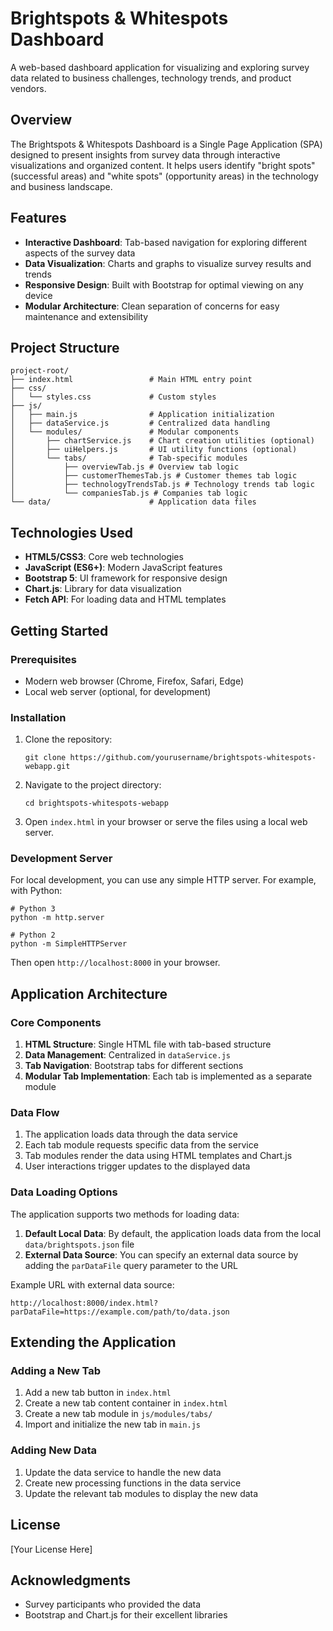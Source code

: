 # Brightspots & Whitespots Dashboard

A web-based dashboard application for visualizing and exploring survey data related to business challenges, technology trends, and product vendors.

## Overview

The Brightspots & Whitespots Dashboard is a Single Page Application (SPA) designed to present insights from survey data through interactive visualizations and organized content. It helps users identify "bright spots" (successful areas) and "white spots" (opportunity areas) in the technology and business landscape.

## Features

- **Interactive Dashboard**: Tab-based navigation for exploring different aspects of the survey data
- **Data Visualization**: Charts and graphs to visualize survey results and trends
- **Responsive Design**: Built with Bootstrap for optimal viewing on any device
- **Modular Architecture**: Clean separation of concerns for easy maintenance and extensibility

## Project Structure

```
project-root/
├── index.html                 # Main HTML entry point
├── css/
│   └── styles.css             # Custom styles
├── js/
│   ├── main.js                # Application initialization
│   ├── dataService.js         # Centralized data handling
│   └── modules/               # Modular components
│       ├── chartService.js    # Chart creation utilities (optional)
│       ├── uiHelpers.js       # UI utility functions (optional)
│       └── tabs/              # Tab-specific modules
│           ├── overviewTab.js # Overview tab logic
│           ├── customerThemesTab.js # Customer themes tab logic
│           ├── technologyTrendsTab.js # Technology trends tab logic
│           └── companiesTab.js # Companies tab logic
└── data/                      # Application data files
```

## Technologies Used

- **HTML5/CSS3**: Core web technologies
- **JavaScript (ES6+)**: Modern JavaScript features
- **Bootstrap 5**: UI framework for responsive design
- **Chart.js**: Library for data visualization
- **Fetch API**: For loading data and HTML templates

## Getting Started

### Prerequisites

- Modern web browser (Chrome, Firefox, Safari, Edge)
- Local web server (optional, for development)

### Installation

1. Clone the repository:
   ```
   git clone https://github.com/yourusername/brightspots-whitespots-webapp.git
   ```

2. Navigate to the project directory:
   ```
   cd brightspots-whitespots-webapp
   ```

3. Open `index.html` in your browser or serve the files using a local web server.

### Development Server

For local development, you can use any simple HTTP server. For example, with Python:

```
# Python 3
python -m http.server

# Python 2
python -m SimpleHTTPServer
```

Then open `http://localhost:8000` in your browser.

## Application Architecture

### Core Components

1. **HTML Structure**: Single HTML file with tab-based structure
2. **Data Management**: Centralized in `dataService.js`
3. **Tab Navigation**: Bootstrap tabs for different sections
4. **Modular Tab Implementation**: Each tab is implemented as a separate module

### Data Flow

1. The application loads data through the data service
2. Each tab module requests specific data from the service
3. Tab modules render the data using HTML templates and Chart.js
4. User interactions trigger updates to the displayed data

### Data Loading Options

The application supports two methods for loading data:

1. **Default Local Data**: By default, the application loads data from the local `data/brightspots.json` file
2. **External Data Source**: You can specify an external data source by adding the `parDataFile` query parameter to the URL

Example URL with external data source:
```
http://localhost:8000/index.html?parDataFile=https://example.com/path/to/data.json
```

## Extending the Application

### Adding a New Tab

1. Add a new tab button in `index.html`
2. Create a new tab content container in `index.html`
3. Create a new tab module in `js/modules/tabs/`
4. Import and initialize the new tab in `main.js`

### Adding New Data

1. Update the data service to handle the new data
2. Create new processing functions in the data service
3. Update the relevant tab modules to display the new data

## License

[Your License Here]

## Acknowledgments

- Survey participants who provided the data
- Bootstrap and Chart.js for their excellent libraries
